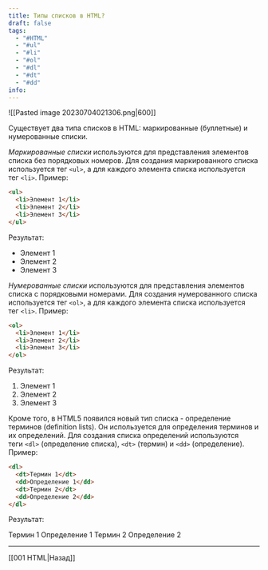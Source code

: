 ```yaml
---
title: Типы списков в HTML?
draft: false
tags:
  - "#HTML"
  - "#ul"
  - "#li"
  - "#ol"
  - "#dl"
  - "#dt"
  - "#dd"
info:
---
```

![[Pasted image 20230704021306.png|600]]

Существует два типа списков в HTML: маркированные (буллетные) и нумерованные списки.

_Маркированные списки_ используются для представления элементов списка без порядковых номеров. Для создания маркированного списка используется тег `<ul>`, а для каждого элемента списка используется тег `<li>`. Пример:

```html
<ul>
  <li>Элемент 1</li>
  <li>Элемент 2</li>
  <li>Элемент 3</li>
</ul>
```

Результат:

- Элемент 1
- Элемент 2
- Элемент 3

_Нумерованные списки_ используются для представления элементов списка с порядковыми номерами. Для создания нумерованного списка используется тег `<ol>`, а для каждого элемента списка используется тег `<li>`. Пример:

```html
<ol>
  <li>Элемент 1</li>
  <li>Элемент 2</li>
  <li>Элемент 3</li>
</ol>
```

Результат:

1. Элемент 1
2. Элемент 2
3. Элемент 3

Кроме того, в HTML5 появился новый тип списка - определение терминов (definition lists). Он используется для определения терминов и их определений. Для создания списка определений используются теги `<dl>` (определение списка), `<dt>` (термин) и `<dd>` (определение). Пример:

```html
<dl>
  <dt>Термин 1</dt>
  <dd>Определение 1</dd>
  <dt>Термин 2</dt>
  <dd>Определение 2</dd>
</dl>
```

Результат:

Термин 1
Определение 1
Термин 2
Определение 2

---

[[001 HTML|Назад]] 
